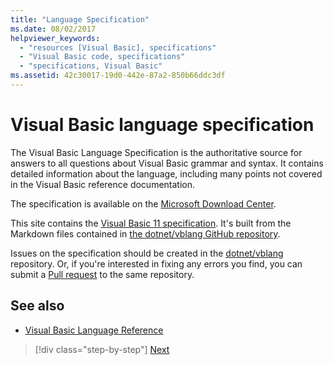 ```yaml
---
title: "Language Specification"
ms.date: 08/02/2017
helpviewer_keywords: 
  - "resources [Visual Basic], specifications"
  - "Visual Basic code, specifications"
  - "specifications, Visual Basic"
ms.assetid: 42c30017-19d0-442e-87a2-850b66ddc3df
---
```

# Visual Basic language specification

The Visual Basic Language Specification is the authoritative source for answers to all questions about Visual Basic grammar and syntax. It contains detailed information about the language, including many points not covered in the Visual Basic reference documentation.  
  
The specification is available on the [Microsoft Download Center](https://go.microsoft.com/fwlink/?LinkId=188623).  
  
This site contains the [Visual Basic 11 specification](../../../../_vblang/spec/introduction.md). It's built from the Markdown files contained in [the dotnet/vblang GitHub repository](https://github.com/dotnet/vblang/blob/master/spec/README.md).

Issues on the specification should be created in the [dotnet/vblang](https://github.com/dotnet/vblang/issues) repository. Or, if you're interested
in fixing any errors you find, you can submit a [Pull request](https://github.com/dotnet/vblang/pulls) to the same repository.

## See also

- [Visual Basic Language Reference](../../language-reference/index.md)

>[!div class="step-by-step"]
>[Next](../../../../_vblang/spec/introduction.md)
